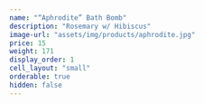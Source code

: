 ```yaml
---
name: "“Aphrodite” Bath Bomb"
description: "Rosemary w/ Hibiscus"
image-url: "assets/img/products/aphrodite.jpg"
price: 15
weight: 171
display_order: 1
cell_layout: "small"
orderable: true
hidden: false
---
```

